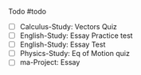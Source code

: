 Todo
#todo
- [ ] Calculus-Study: Vectors Quiz
- [ ] English-Study: Essay Practice test
- [ ] English-Study: Essay Test
- [ ] Physics-Study: Eq of Motion quiz
- [ ] ma-Project: Essay

